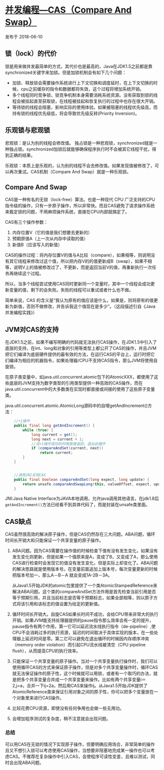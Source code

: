 # [并发编程—CAS（Compare And Swap）](https://segmentfault.com/a/1190000015239603)

发布于 2018-06-10

## 锁（lock）的代价

锁是用来做并发最简单的方式，其代价也是最高的，Java在JDK1.5之前都是靠synchronized关键字来加锁。但是加锁机制会有如下几个问题：

- 加锁、释放锁会需要操作系统进行上下文切换和调度延时，在上下文切换的时候，cpu之前缓存的指令和数据都将失效，这个过程将增加系统开销。
- 多个线程同时竞争锁，锁竞争机制本身需要消耗系统资源。没有获取到锁的线程会被挂起直至获取锁，在线程被挂起和恢复执行的过程中也存在很大开销。
- 等待锁的线程会阻塞，影响实际的使用体验。如果被阻塞的线程优先级高，而持有锁的线程优先级低，将会导致优先级反转(Priority Inversion)。

## 乐观锁与悲观锁

悲观锁：是认为别的线程会修改值。
独占锁是一种悲观锁，synchronized就是一种独占锁。synchronized加锁后就能够确保程序执行时不会被其它线程干扰，得到正确的结果。

乐观锁：本质上是乐观的，认为别的线程不会去修改值。如果发现值被修改了，可以再次重试。CAS机制（Compare And Swap）就是一种乐观锁。

## Compare And Swap

CAS是一种有名的无锁（lock-free）算法。也是一种现代 CPU 广泛支持的CPU指令级的操作，只有一步原子操作，所以非常快。而且CAS避免了请求操作系统来裁定锁的问题，不用麻烦操作系统，直接在CPU内部就搞定了。

CAS有三个操作参数：

1. 内存位置V（它的值是我们想要去更新的）
2. 预期原值A（上一次从内存中读取的值）
3. 新值B（应该写入的新值）

CAS的操作过程：将内存位置V的值与A比较（compare），如果相等，则说明没有其它线程来修改过这个值，所以把内存V的的值更新成B（swap），如果不相等，说明V上的值被修改过了，不更新，而是返回当前V的值，再重新执行一次任务再继续这个过程。

所以，当多个线程尝试使用CAS同时更新同一个变量时，其中一个线程会成功更新变量的值，剩下的会失败。失败的线程可以重试或者什么也不做。

简单来说，CAS 的含义是“我认为原有的值应该是什么，如果是，则将原有的值更新为新值，否则不做修改，并告诉我这个值现在是多少”。（这段描述引自《Java并发编程实践》）

## JVM对CAS的支持

在JDK1.5之前，如果不编写明确的代码就无法执行CAS操作，在JDK1.5中引入了底层的支持，在int、long和对象的引用等类型上都公开了CAS的操作，并且JVM把它们编译为底层硬件提供的最有效的方法，在运行CAS的平台上，运行时把它们编译为相应的机器指令，如果处理器/CPU不支持CAS指令，那么JVM将使用自旋锁。

在原子类变量中，如java.util.concurrent.atomic包下的AtomicXXX，都使用了这些底层的JVM支持为数字类型的引用类型提供一种高效的CAS操作，而在java.util.concurrent中的大多数类在实现时都直接或间接的使用了这些原子变量类。

java.util.concurrent.atomic.AtomicLong源码中的自增getAndIncrement()方法：

```java
    //+1操作
    public final long getAndIncrement() {
        while (true) {
            long current = get();
            long next = current + 1;
            //当+1操作成功的时候直接返回，退出此循环
            if (compareAndSet(current, next))
                return current;
        }
    }


    //调用JNI实现CAS
    public final boolean compareAndSet(long expect, long update) {
        return unsafe.compareAndSwapLong(this, valueOffset, expect, update);
    }
```

JNI:Java Native Interface为JAVA本地调用，允许java调用其他语言。在jdk1.8后`getAndIncrement()`方法已经看不到具体代码了，而是封装在unsafe类里面。

## CAS缺点

CAS虽然很高效的解决原子操作，但是CAS仍然存在三大问题。ABA问题，循环时间长开销大和只能保证一个共享变量的原子操作。

1. ABA问题。因为CAS需要在操作值的时候检查下值有没有发生变化，如果没有发生变化则更新，但是如果一个值原来是A，变成了B，又变成了A，那么使用CAS进行检查时会发现它的值没有发生变化，但是实际上却变化了。ABA问题的解决思路就是使用版本号。在变量前面追加上版本号，每次变量更新的时候把版本号加一，那么A－B－A 就会变成1A-2B－3A。

   从Java1.5开始JDK的atomic包里提供了一个类AtomicStampedReference来解决ABA问题。这个类的compareAndSet方法作用是首先检查当前引用是否等于预期引用，并且当前标志是否等于预期标志，如果全部相等，则以原子方式将该引用和该标志的值设置为给定的更新值。

2. 循环时间长开销大。自旋CAS如果长时间不成功，会给CPU带来非常大的执行开销。如果JVM能支持处理器提供的pause指令那么效率会有一定的提升，pause指令有两个作用，第一它可以延迟流水线执行指令（de-pipeline）,使CPU不会消耗过多的执行资源，延迟的时间取决于具体实现的版本，在一些处理器上延迟时间是零。第二它可以避免在退出循环的时候因内存顺序冲突（memory order violation）而引起CPU流水线被清空（CPU pipeline flush），从而提高CPU的执行效率。

3. 只能保证一个共享变量的原子操作。当对一个共享变量执行操作时，我们可以使用循环CAS的方式来保证原子操作，但是对多个共享变量操作时，循环CAS就无法保证操作的原子性，这个时候就可以用锁，或者有一个取巧的办法，就是把多个共享变量合并成一个共享变量来操作。比如有两个共享变量i＝2,j=a，合并一下ij=2a，然后用CAS来操作ij。从Java1.5开始JDK提供了AtomicReference类来保证引用对象之间的原子性，你可以把多个变量放在一个对象里来进行CAS操作。

4. 比较花费CPU资源，即使没有任何争用也会做一些无用功。

5. 会增加程序测试的复杂度，稍不注意就会出现问题。

### 总结

可以用CAS在无锁的情况下实现原子操作，但要明确应用场合，非常简单的操作且又不想引入锁可以考虑使用CAS操作，当想要非阻塞地完成某一操作也可以考虑CAS。不推荐在复杂操作中引入CAS，会使程序可读性变差，且难以测试，同时会出现ABA问题。